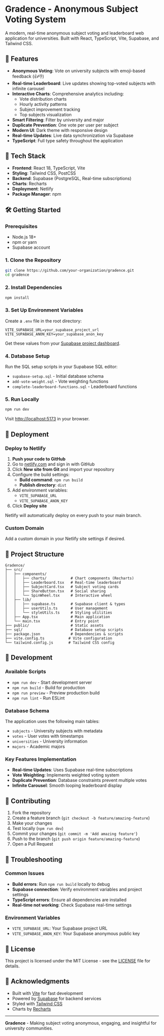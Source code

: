 # Gradence - Anonymous Subject Voting System

A modern, real-time anonymous subject voting and leaderboard web application for universities. Built with React, TypeScript, Vite, Supabase, and Tailwind CSS.

## 🎯 Features

- **Anonymous Voting**: Vote on university subjects with emoji-based feedback (👍👎)
- **Real-time Leaderboard**: Live updates showing top-voted subjects with infinite carousel
- **Interactive Charts**: Comprehensive analytics including:
  - Vote distribution charts
  - Hourly activity patterns
  - Subject improvement tracking
  - Top subjects visualization
- **Smart Filtering**: Filter by university and major
- **Duplicate Prevention**: One vote per user per subject
- **Modern UI**: Dark theme with responsive design
- **Real-time Updates**: Live data synchronization via Supabase
- **TypeScript**: Full type safety throughout the application

## 🚀 Tech Stack

- **Frontend**: React 18, TypeScript, Vite
- **Styling**: Tailwind CSS, PostCSS
- **Backend**: Supabase (PostgreSQL, Real-time subscriptions)
- **Charts**: Recharts
- **Deployment**: Netlify
- **Package Manager**: npm



## 🛠️ Getting Started

### Prerequisites
- Node.js 18+ 
- npm or yarn
- Supabase account

### 1. Clone the Repository
```bash
git clone https://github.com/your-organization/gradence.git
cd gradence
```

### 2. Install Dependencies
```bash
npm install
```

### 3. Set Up Environment Variables
Create a `.env` file in the root directory:
```env
VITE_SUPABASE_URL=your_supabase_project_url
VITE_SUPABASE_ANON_KEY=your_supabase_anon_key
```

Get these values from your [Supabase project dashboard](https://app.supabase.com/).

### 4. Database Setup
Run the SQL setup scripts in your Supabase SQL editor:
- `supabase-setup.sql` - Initial database schema
- `add-vote-weight.sql` - Vote weighting functions
- `complete-leaderboard-functions.sql` - Leaderboard functions

### 5. Run Locally
```bash
npm run dev
```
Visit [http://localhost:5173](http://localhost:5173) in your browser.

## 🚀 Deployment

### Deploy to Netlify
1. **Push your code to GitHub**
2. Go to [netlify.com](https://netlify.com) and sign in with GitHub
3. Click **New site from Git** and import your repository
4. Configure the build settings:
   - **Build command**: `npm run build`
   - **Publish directory**: `dist`
5. Add environment variables:
   - `VITE_SUPABASE_URL`
   - `VITE_SUPABASE_ANON_KEY`
6. Click **Deploy site**

Netlify will automatically deploy on every push to your main branch.

### Custom Domain
Add a custom domain in your Netlify site settings if desired.

## 📁 Project Structure
```
Gradence/
├── src/
│   ├── components/
│   │   ├── charts/           # Chart components (Recharts)
│   │   ├── Leaderboard.tsx   # Real-time leaderboard
│   │   ├── SubjectCard.tsx   # Subject voting cards
│   │   ├── ShareButton.tsx   # Social sharing
│   │   └── SpinWheel.tsx     # Interactive wheel
│   ├── lib/
│   │   ├── supabase.ts       # Supabase client & types
│   │   ├── userUtils.ts      # User management
│   │   └── styleUtils.ts     # Styling utilities
│   ├── App.tsx               # Main application
│   └── main.tsx              # Entry point
├── public/                   # Static assets
├── sql/                      # Database setup scripts
├── package.json              # Dependencies & scripts
├── vite.config.ts           # Vite configuration
└── tailwind.config.js       # Tailwind CSS config
```

## 🔧 Development

### Available Scripts
- `npm run dev` - Start development server
- `npm run build` - Build for production
- `npm run preview` - Preview production build
- `npm run lint` - Run ESLint

### Database Schema
The application uses the following main tables:
- `subjects` - University subjects with metadata
- `votes` - User votes with timestamps
- `universities` - University information
- `majors` - Academic majors

### Key Features Implementation
- **Real-time Updates**: Uses Supabase real-time subscriptions
- **Vote Weighting**: Implements weighted voting system
- **Duplicate Prevention**: Database constraints prevent multiple votes
- **Infinite Carousel**: Smooth looping leaderboard display

## 🤝 Contributing

1. Fork the repository
2. Create a feature branch (`git checkout -b feature/amazing-feature`)
3. Make your changes
4. Test locally (`npm run dev`)
5. Commit your changes (`git commit -m 'Add amazing feature'`)
6. Push to the branch (`git push origin feature/amazing-feature`)
7. Open a Pull Request

## 🐛 Troubleshooting

### Common Issues
- **Build errors**: Run `npm run build` locally to debug
- **Supabase connection**: Verify environment variables and project settings
- **TypeScript errors**: Ensure all dependencies are installed
- **Real-time not working**: Check Supabase real-time settings

### Environment Variables
- `VITE_SUPABASE_URL`: Your Supabase project URL
- `VITE_SUPABASE_ANON_KEY`: Your Supabase anonymous public key

## 📄 License

This project is licensed under the MIT License - see the [LICENSE](LICENSE) file for details.

## 🙏 Acknowledgments

- Built with [Vite](https://vitejs.dev/) for fast development
- Powered by [Supabase](https://supabase.com/) for backend services
- Styled with [Tailwind CSS](https://tailwindcss.com/)
- Charts by [Recharts](https://recharts.org/)

---

**Gradence** - Making subject voting anonymous, engaging, and insightful for university communities.
